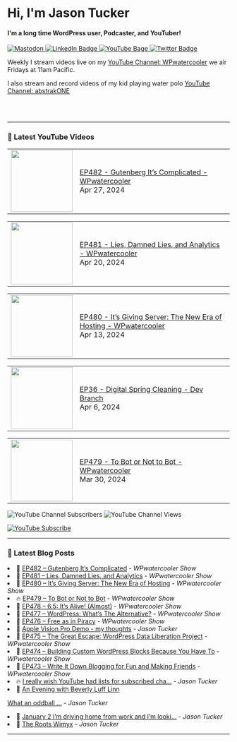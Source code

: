 # Hi, I'm Jason Tucker

#### I'm a long time WordPress user, Podcaster, and YouTuber!

<div id="badges">
  <a href="https://simian.rodeo/@jasontucker">
<img alt="Mastodon" src="https://img.shields.io/mastodon/follow/109265629430158597?domain=https%3A%2F%2Fsimian.rodeo&label=Follow%20%40jasontucker%40simianrodeo%20on%20Mastodon&logo=mastodon&style=for-the-badge">
  </a>
  <a href="https://linkedin.com/in/jasontucker">
    <img src="https://img.shields.io/badge/LinkedIn-blue?style=for-the-badge&logo=linkedin&logoColor=white" alt="LinkedIn Badge"/>
  </a>
  <a href="https://youtube.com/wpwatercooler">
    <img src="https://img.shields.io/youtube/channel/views/UCJwt6pUOwhJgmcJ9j-uS5Jw?label=YouTube&logo=YOUTUBE&style=for-the-badge" alt="YouTube Bage">
  </a>
  <a href="https://twitter.com/jasontucker">
    <img src="https://img.shields.io/badge/Twitter-grey?style=for-the-badge&logo=twitter&logoColor=white" alt="Twitter Badge"/>
  </a>
</div>


Weekly I stream videos live on my [YouTube Channel: WPwatercooler](https://youtube.com/wpwatercooler) we air Fridays at 11am Pacific.

I also stream and record videos of my kid playing water polo [YouTube Channel: abstrakONE](https://youtube.com/abstrakone)



<br />
<br />

---

### 🎥 Latest YouTube Videos

<!-- YOUTUBE:START --><table><tr><td><a href="https://www.youtube.com/watch?v=fazc_sSo01g"><img width="140px" src="https://i.ytimg.com/vi/fazc_sSo01g/mqdefault.jpg"></a></td>
<td><a href="https://www.youtube.com/watch?v=fazc_sSo01g">EP482 - Gutenberg It’s Complicated - WPwatercooler</a><br/>Apr 27, 2024</td></tr></table>
<table><tr><td><a href="https://www.youtube.com/watch?v=QLFjbuz2PdU"><img width="140px" src="https://i.ytimg.com/vi/QLFjbuz2PdU/mqdefault.jpg"></a></td>
<td><a href="https://www.youtube.com/watch?v=QLFjbuz2PdU">EP481 - Lies, Damned Lies, and Analytics  - WPwatercooler</a><br/>Apr 20, 2024</td></tr></table>
<table><tr><td><a href="https://www.youtube.com/watch?v=s6rm2LVRlxs"><img width="140px" src="https://i.ytimg.com/vi/s6rm2LVRlxs/mqdefault.jpg"></a></td>
<td><a href="https://www.youtube.com/watch?v=s6rm2LVRlxs">EP480 - It’s Giving Server: The New Era of Hosting - WPwatercooler</a><br/>Apr 13, 2024</td></tr></table>
<table><tr><td><a href="https://www.youtube.com/watch?v=Nk90d_q4q-w"><img width="140px" src="https://i.ytimg.com/vi/Nk90d_q4q-w/mqdefault.jpg"></a></td>
<td><a href="https://www.youtube.com/watch?v=Nk90d_q4q-w">EP36 - Digital Spring Cleaning  - Dev Branch</a><br/>Apr 6, 2024</td></tr></table>
<table><tr><td><a href="https://www.youtube.com/watch?v=6KDG1j0Of6w"><img width="140px" src="https://i.ytimg.com/vi/6KDG1j0Of6w/mqdefault.jpg"></a></td>
<td><a href="https://www.youtube.com/watch?v=6KDG1j0Of6w">EP479 - To Bot or Not to Bot - WPwatercooler</a><br/>Mar 30, 2024</td></tr></table>
<!-- YOUTUBE:END -->


![YouTube Channel Subscribers](https://img.shields.io/youtube/channel/subscribers/UCJwt6pUOwhJgmcJ9j-uS5Jw?style=social)
![YouTube Channel Views](https://img.shields.io/youtube/channel/views/UCJwt6pUOwhJgmcJ9j-uS5Jw?style=social)
<br />

[![YouTube Subscribe](https://img.shields.io/badge/YouTube_@wpwatercooler-SUBSCRIBE-red?logo=youtube&style=for-the-badge&logoColor=red)](https://www.youtube.com/wpwatercooler?sub_confirmation=1) 




---

### 📑 Latest Blog Posts

<!-- BLOG-POST-LIST:START --><li>🚀 <a href='https://wpwatercooler.com/wpwatercooler/ep482-gutenberg-its-complicated/'>EP482 – Gutenberg It’s Complicated</a> - <em>WPwatercooler Show</em></li><li>💫 <a href='https://wpwatercooler.com/wpwatercooler/ep481-lies-damned-lies-and-analytics/'>EP481 – Lies, Damned Lies, and Analytics</a> - <em>WPwatercooler Show</em></li><li>🚀 <a href='https://wpwatercooler.com/wpwatercooler/ep480-its-giving-server-the-new-era-of-hosting/'>EP480 – It’s Giving Server: The New Era of Hosting</a> - <em>WPwatercooler Show</em></li><li>🔥 <a href='https://wpwatercooler.com/wpwatercooler/ep479-to-bot-or-not-to-bot/'>EP479 – To Bot or Not to Bot</a> - <em>WPwatercooler Show</em></li><li>💫 <a href='https://wpwatercooler.com/wpwatercooler/ep478-6-5-its-alive-almost/'>EP478 – 6.5: It’s Alive! &lpar;Almost&rpar;</a> - <em>WPwatercooler Show</em></li><li>💯 <a href='https://wpwatercooler.com/wpwatercooler/ep477-wordpress-whats-the-alternative/'>EP477 – WordPress: What’s The Alternative?</a> - <em>WPwatercooler Show</em></li><li>🚀 <a href='https://wpwatercooler.com/wpwatercooler/ep476-free-as-in-piracy/'>EP476 – Free as in Piracy</a> - <em>WPwatercooler Show</em></li><li>💫 <a href='https://jasontucker.blog/2024/02/13/apple-vision-pro.html'>Apple Vision Pro Demo - my thoughts</a> - <em>Jason Tucker</em></li><li>💯 <a href='https://wpwatercooler.com/wpwatercooler/ep475-the-great-escape-wordpress-data-liberation-project/'>EP475 – The Great Escape: WordPress Data Liberation Project</a> - <em>WPwatercooler Show</em></li><li>🚀 <a href='https://wpwatercooler.com/wpwatercooler/ep474-building-custom-wordpress-blocks-because-you-have-to/'>EP474 – Building Custom WordPress Blocks Because You Have To</a> - <em>WPwatercooler Show</em></li><li>💫 <a href='https://wpwatercooler.com/wpwatercooler/ep473-write-it-down-blogging-for-fun-and-making-friends/'>EP473 – Write It Down Blogging for Fun and Making Friends</a> - <em>WPwatercooler Show</em></li><li>🔥 <a href='https://jasontucker.blog/2024/01/14/i-really-wish.html'>I really wish YouTube had lists for subscribed cha...</a> - <em>Jason Tucker</em></li><li>💯 <a href='https://jasontucker.blog/2024/01/03/an-evening-with.html'>An Evening with Beverly Luff Linn
What an oddball ...</a> - <em>Jason Tucker</em></li><li>🚀 <a href='https://jasontucker.blog/2024/01/02/january-im-driving.html'>January 2 I’m driving home from work and I’m looki...</a> - <em>Jason Tucker</em></li><li>💫 <a href='https://jasontucker.blog/2023/12/31/the-roots-wimyx.html'>The Roots Wimyx</a> - <em>Jason Tucker</em></li><!-- BLOG-POST-LIST:END -->


---
